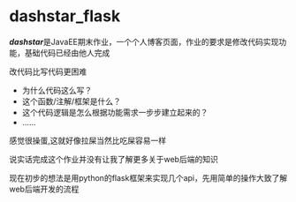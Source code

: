 # dashstar_flask

***dashstar***是JavaEE期末作业，一个个人博客页面，作业的要求是修改代码实现功能，基础代码已经由他人完成

改代码比写代码更困难

- 为什么代码这么写？
- 这个函数/注解/框架是什么？
- 这个代码逻辑是怎么根据功能需求一步步建立起来的？
- ......

感觉很操蛋,这就好像拉屎当然比吃屎容易一样

说实话完成这个作业并没有让我了解更多关于web后端的知识

现在初步的想法是用python的flask框架来实现几个api，先用简单的操作大致了解web后端开发的流程